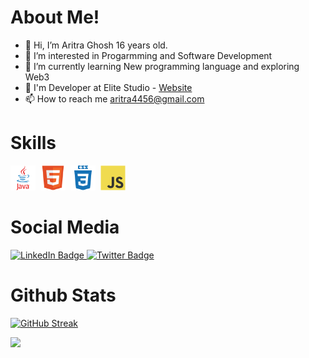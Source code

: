 # About Me!
- 👋 Hi, I’m Aritra Ghosh 16 years old.
- 👀 I’m interested in Progarmming and Software Development
- 🌱 I’m currently learning New programming language and exploring Web3
- 🤝 I'm Developer at Elite Studio - <a href="https://elitestudioo.weebly.com/" target="_blank">Website</a>
- 📫 How to reach me aritra4456@gmail.com
# Skills
<div>
  <img src="https://github.com/devicons/devicon/blob/master/icons/java/java-original-wordmark.svg" title="Java" alt="Java" width="40" height="40"/>&nbsp;
  <img src="https://github.com/devicons/devicon/blob/master/icons/html5/html5-original.svg" title="HTML5" alt="HTML" width="40" height="40"/>&nbsp;
  <img src="https://github.com/devicons/devicon/blob/master/icons/css3/css3-plain-wordmark.svg"  title="CSS3" alt="CSS" width="40" height="40"/>&nbsp;
  <img src="https://github.com/devicons/devicon/blob/master/icons/javascript/javascript-original.svg" title="JavaScript" alt="JavaScript" width="40" height="40"/>&nbsp;

 # Social Media
<a href="https://www.linkedin.com/in/aritra-ghosh-68851a261/">
    <img src="https://img.shields.io/badge/LinkedIn-blue?style=for-the-badge&logo=linkedin&logoColor=white" alt="LinkedIn Badge"/>
  </a>
  
  <a href="https://twitter.com/Cyco_Programmer">
    <img src="https://img.shields.io/badge/Twitter-blue?style=for-the-badge&logo=twitter&logoColor=white" alt="Twitter Badge"/>
  </a>
  
  # Github Stats
  [![GitHub Streak](http://github-readme-streak-stats.herokuapp.com?user=cyco-programmer)](https://git.io/streak-stats)
  
 ![](https://komarev.com/ghpvc/?username=your-github-cyco-programmer)
